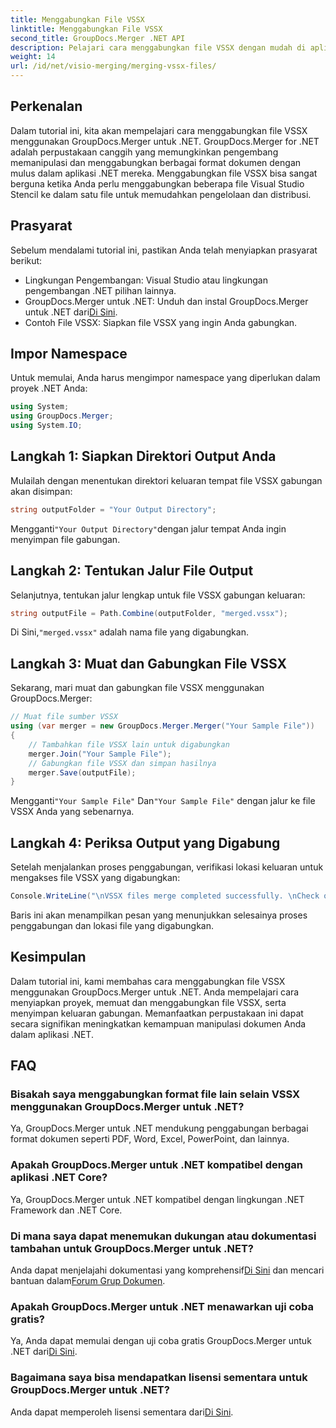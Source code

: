 ```yaml
---
title: Menggabungkan File VSSX
linktitle: Menggabungkan File VSSX
second_title: GroupDocs.Merger .NET API
description: Pelajari cara menggabungkan file VSSX dengan mudah di aplikasi .NET menggunakan GroupDocs.Merger, sehingga meningkatkan efisiensi manajemen dokumen.
weight: 14
url: /id/net/visio-merging/merging-vssx-files/
---
```

## Perkenalan
Dalam tutorial ini, kita akan mempelajari cara menggabungkan file VSSX menggunakan GroupDocs.Merger untuk .NET. GroupDocs.Merger for .NET adalah perpustakaan canggih yang memungkinkan pengembang memanipulasi dan menggabungkan berbagai format dokumen dengan mulus dalam aplikasi .NET mereka. Menggabungkan file VSSX bisa sangat berguna ketika Anda perlu menggabungkan beberapa file Visual Studio Stencil ke dalam satu file untuk memudahkan pengelolaan dan distribusi.
## Prasyarat
Sebelum mendalami tutorial ini, pastikan Anda telah menyiapkan prasyarat berikut:
- Lingkungan Pengembangan: Visual Studio atau lingkungan pengembangan .NET pilihan lainnya.
-  GroupDocs.Merger untuk .NET: Unduh dan instal GroupDocs.Merger untuk .NET dari[Di Sini](https://releases.groupdocs.com/merger/net/).
- Contoh File VSSX: Siapkan file VSSX yang ingin Anda gabungkan.

## Impor Namespace
Untuk memulai, Anda harus mengimpor namespace yang diperlukan dalam proyek .NET Anda:
```csharp
using System; 
using GroupDocs.Merger;
using System.IO;
```
## Langkah 1: Siapkan Direktori Output Anda
Mulailah dengan menentukan direktori keluaran tempat file VSSX gabungan akan disimpan:
```csharp
string outputFolder = "Your Output Directory";
```
 Mengganti`"Your Output Directory"`dengan jalur tempat Anda ingin menyimpan file gabungan.
## Langkah 2: Tentukan Jalur File Output
Selanjutnya, tentukan jalur lengkap untuk file VSSX gabungan keluaran:
```csharp
string outputFile = Path.Combine(outputFolder, "merged.vssx");
```
 Di Sini,`"merged.vssx"` adalah nama file yang digabungkan.
## Langkah 3: Muat dan Gabungkan File VSSX
Sekarang, mari muat dan gabungkan file VSSX menggunakan GroupDocs.Merger:
```csharp
// Muat file sumber VSSX
using (var merger = new GroupDocs.Merger.Merger("Your Sample File"))
{
    // Tambahkan file VSSX lain untuk digabungkan
    merger.Join("Your Sample File");
    // Gabungkan file VSSX dan simpan hasilnya
    merger.Save(outputFile);
}
```
 Mengganti`"Your Sample File"` Dan`"Your Sample File"` dengan jalur ke file VSSX Anda yang sebenarnya.
## Langkah 4: Periksa Output yang Digabung
Setelah menjalankan proses penggabungan, verifikasi lokasi keluaran untuk mengakses file VSSX yang digabungkan:
```csharp
Console.WriteLine("\nVSSX files merge completed successfully. \nCheck output in {0}", outputFolder);
```
Baris ini akan menampilkan pesan yang menunjukkan selesainya proses penggabungan dan lokasi file yang digabungkan.

## Kesimpulan
Dalam tutorial ini, kami membahas cara menggabungkan file VSSX menggunakan GroupDocs.Merger untuk .NET. Anda mempelajari cara menyiapkan proyek, memuat dan menggabungkan file VSSX, serta menyimpan keluaran gabungan. Memanfaatkan perpustakaan ini dapat secara signifikan meningkatkan kemampuan manipulasi dokumen Anda dalam aplikasi .NET.

## FAQ
### Bisakah saya menggabungkan format file lain selain VSSX menggunakan GroupDocs.Merger untuk .NET?
Ya, GroupDocs.Merger untuk .NET mendukung penggabungan berbagai format dokumen seperti PDF, Word, Excel, PowerPoint, dan lainnya.
### Apakah GroupDocs.Merger untuk .NET kompatibel dengan aplikasi .NET Core?
Ya, GroupDocs.Merger untuk .NET kompatibel dengan lingkungan .NET Framework dan .NET Core.
### Di mana saya dapat menemukan dukungan atau dokumentasi tambahan untuk GroupDocs.Merger untuk .NET?
 Anda dapat menjelajahi dokumentasi yang komprehensif[Di Sini](https://tutorials.groupdocs.com/merger/net/) dan mencari bantuan dalam[Forum Grup Dokumen](https://forum.groupdocs.com/c/merger/32).
### Apakah GroupDocs.Merger untuk .NET menawarkan uji coba gratis?
 Ya, Anda dapat memulai dengan uji coba gratis GroupDocs.Merger untuk .NET dari[Di Sini](https://releases.groupdocs.com/).
### Bagaimana saya bisa mendapatkan lisensi sementara untuk GroupDocs.Merger untuk .NET?
 Anda dapat memperoleh lisensi sementara dari[Di Sini](https://purchase.groupdocs.com/temporary-license/).
